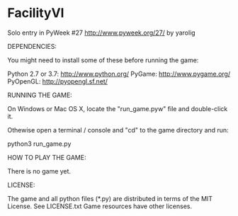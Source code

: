 FacilityVI
==========

Solo entry in PyWeek #27  <http://www.pyweek.org/27/> by yarolig

DEPENDENCIES:

You might need to install some of these before running the game:

  Python 2.7 or 3.7:     http://www.python.org/
  PyGame:                http://www.pygame.org/
  PyOpenGL:              http://pyopengl.sf.net/


RUNNING THE GAME:

On Windows or Mac OS X, locate the "run_game.pyw" file and double-click it.

Othewise open a terminal / console and "cd" to the game directory and run:

  python3 run_game.py


HOW TO PLAY THE GAME:

There is no game yet.


LICENSE:

The game and all python files (*.py) are distributed in terms of the MIT License.
See LICENSE.txt
Game resources have other licenses.

